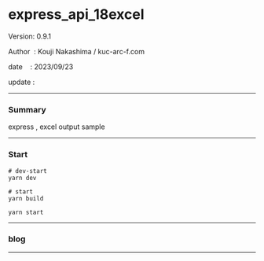 ﻿# express_api_18excel

 Version: 0.9.1

 Author  : Kouji Nakashima / kuc-arc-f.com

 date    : 2023/09/23 

 update :

***
### Summary

express , excel output  sample

***
### Start

```
# dev-start
yarn dev

# start
yarn build

yarn start

```
***
### blog

***

